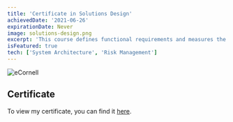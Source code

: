 ```yaml
---
title: 'Certificate in Solutions Design'
achievedDate: '2021-06-26'
expirationDate: Never
image: solutions-design.png
excerpt: 'This course defines functional requirements and measures the value of systems design solutions while utilizing fundamental design techniques to understand component interactions.'
isFeatured: true
tech: ['System Architecture', 'Risk Management']
---
```


![eCornell](/images/certs/solutions-design.png)

## Certificate

To view my certificate, you can find it [here](https://raw.githubusercontent.com/davelevine/davelevine/main/eCornell/DaveLevine_SystemsDesign.pdf).
